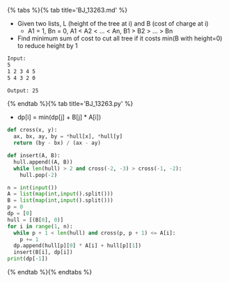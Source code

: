 {% tabs %}{% tab title='BJ_13263.md' %}

* Given two lists, L (height of the tree at i) and B (cost of charge at i)
  * A1 = 1, Bn = 0, A1 < A2 < ... < An, B1 > B2 > ... > Bn
* Find minimum sum of cost to cut all tree if it costs min(B with height=0) to reduce height by 1

```txt
Input:
5
1 2 3 4 5
5 4 3 2 0

Output: 25
```

{% endtab %}{% tab title='BJ_13263.py' %}

* dp[i] = min(dp[j] + B[j] * A[i])

```py
def cross(x, y):
  ax, bx, ay, by = *hull[x], *hull[y]
  return (by - bx) / (ax - ay)

def insert(A, B):
  hull.append((A, B))
  while len(hull) > 2 and cross(-2, -3) > cross(-1, -2):
    hull.pop(-2)

n = int(input())
A = list(map(int,input().split()))
B = list(map(int,input().split()))
p = 0
dp = [0]
hull = [(B[0], 0)]
for i in range(1, n):
  while p + 1 < len(hull) and cross(p, p + 1) <= A[i]:
    p += 1
  dp.append(hull[p][0] * A[i] + hull[p][1])
  insert(B[i], dp[i])
print(dp[-1])
```

{% endtab %}{% endtabs %}
